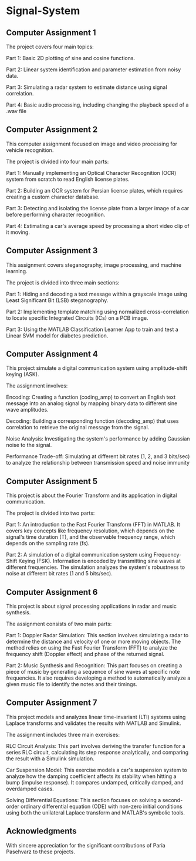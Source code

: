 # Signal-System
## Computer Assignment 1

The project covers four main topics:

Part 1: Basic 2D plotting of sine and cosine functions.

Part 2: Linear system identification and parameter estimation from noisy data.

Part 3: Simulating a radar system to estimate distance using signal correlation.

Part 4: Basic audio processing, including changing the playback speed of a .wav file

## Computer Assignment 2


This computer assignment focused on image and video processing for vehicle recognition.

The project is divided into four main parts:

Part 1: Manually implementing an Optical Character Recognition (OCR) system from scratch to read English license plates. 

Part 2: Building an OCR system for Persian license plates, which requires creating a custom character database. 

Part 3: Detecting and isolating the license plate from a larger image of a car before performing character recognition. 

Part 4: Estimating a car's average speed by processing a short video clip of it moving. 

## Computer Assignment 3
This assignment covers steganography, image processing, and machine learning.

The project is divided into three main sections:

Part 1: Hiding and decoding a text message within a grayscale image using Least Significant Bit (LSB) steganography.

Part 2: Implementing template matching using normalized cross-correlation to locate specific Integrated Circuits (ICs) on a PCB image.

Part 3: Using the MATLAB Classification Learner App to train and test a Linear SVM model for diabetes prediction.

## Computer Assignment 4
This project simulate a digital communication system using amplitude-shift keying (ASK).

The assignment involves:

Encoding: Creating a function (coding_amp) to convert an English text message into an analog signal by mapping binary data to different sine wave amplitudes.

Decoding: Building a corresponding function (decoding_amp) that uses correlation to retrieve the original message from the signal.

Noise Analysis: Investigating the system's performance by adding Gaussian noise to the signal.

Performance Trade-off: Simulating at different bit rates (1, 2, and 3 bits/sec) to analyze the relationship between transmission speed and noise immunity

## Computer Assignment 5
This project is about the Fourier Transform and its application in digital communication.

The project is divided into two parts:

Part 1: An introduction to the Fast Fourier Transform (FFT) in MATLAB. It covers key concepts like frequency resolution, which depends on the signal's time duration (T), and the observable frequency range, which depends on the sampling rate (fs).

Part 2: A simulation of a digital communication system using Frequency-Shift Keying (FSK). Information is encoded by transmitting sine waves at different frequencies.
The simulation analyzes the system's robustness to noise at different bit rates (1 and 5 bits/sec).

## Computer Assignment 6
This project is about signal processing applications in radar and music synthesis.

The assignment consists of two main parts:

Part 1: Doppler Radar Simulation:
This section involves simulating a radar to determine the distance and velocity of one or more moving objects. The method relies on using the Fast Fourier Transform (FFT) to analyze the frequency shift (Doppler effect) and phase of the returned signal.

Part 2: Music Synthesis and Recognition:
This part focuses on creating a piece of music by generating a sequence of sine waves at specific note frequencies. It also requires developing a method to automatically analyze a given music file to identify the notes and their timings.

##  Computer Assignment 7
This project models and analyzes linear time-invariant (LTI) systems using Laplace transforms and validates the results with MATLAB and Simulink.

The assignment includes three main exercises:

RLC Circuit Analysis: This part involves deriving the transfer function for a series RLC circuit, calculating its step response analytically, and comparing the result with a Simulink simulation.

Car Suspension Model: This exercise models a car's suspension system to analyze how the damping coefficient affects its stability when hitting a bump (impulse response). It compares undamped, critically damped, and overdamped cases.

Solving Differential Equations: This section focuses on solving a second-order ordinary differential equation (ODE) with non-zero initial conditions using both the unilateral Laplace transform and MATLAB's symbolic tools.

## Acknowledgments

With sincere appreciation for the significant contributions of Paria Pasehvarz to these projects.
